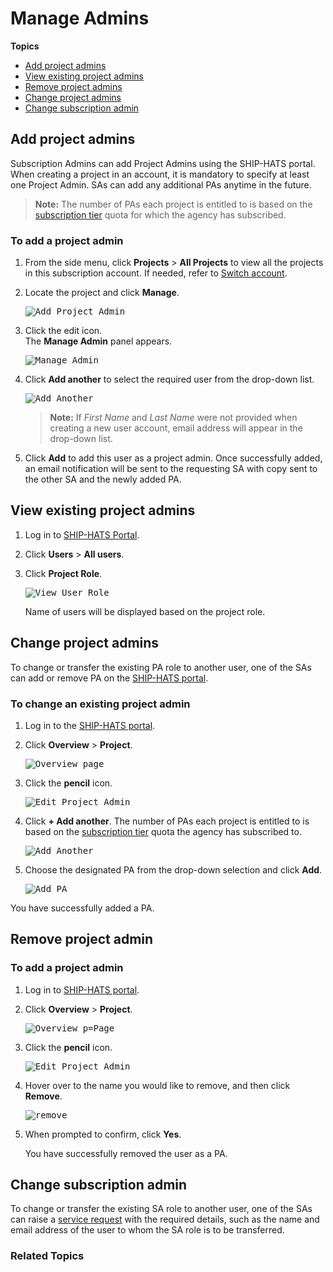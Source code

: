 # Manage Admins

**Topics**
- [Add project admins](#add-project-admins)
- [View existing project admins](#view-existing-project-admins)
- [Remove project admins](#remove-project-admin)
- [Change project admins](#change-project-admins)
- [Change subscription admin](#change-subscription-admin)


## Add project admins

Subscription Admins can add Project Admins using the SHIP-HATS portal. When creating a project in an account, it is mandatory to specify at least one Project Admin. SAs can add any additional PAs anytime in the future.  

> **Note:** The number of PAs each project is entitled to is based on the [subscription tier](https://docs.developer.tech.gov.sg/docs/ship-hats-getting-started/#/subscription) quota for which the agency has subscribed.

### To add a project admin

1. From the side menu, click **Projects** > **All Projects** to view all the projects in this subscription account. If needed, refer to [Switch account](manage-account).
1. Locate the project and click **Manage**.

    <kbd>![Add Project Admin](./images/add-project-admin.png ':size=100%')</kbd>

1. Click the edit icon.  
   The **Manage Admin** panel appears.

    <kbd>![Manage Admin](./images/manage-project-admin.png ':size=100%')</kbd>

1. Click **Add another** to select the required user from the drop-down list.

    <kbd>![Add Another](./images/add-another-pa.png ':size=100%')</kbd>

    >**Note:** If *First Name* and *Last Name* were not provided when creating a new user account, email address will appear in the drop-down list.
1. Click **Add** to add this user as a project admin. Once successfully added, an email notification will be sent to the requesting SA with copy sent to the other SA and the newly added PA.

## View existing project admins
1. Log in to [SHIP-HATS Portal](http://www.ship.gov.sg).
1. Click **Users** > **All users**.
1. Click **Project Role**.

   <kbd>![View User Role](./images/view-user-role.png ':size=100%')</kbd>

   Name of users will be displayed based on the project role.


## Change project admins
To change or transfer the existing PA role to another user, one of the SAs can add or remove PA on the [SHIP-HATS portal](http://www.ship.gov.sg).

### To change an existing project admin
1. Log in to the [SHIP-HATS portal](http://www.ship.gov.sg).
1. Click **Overview** > **Project**. 

   <kbd>![Overview page](./images/overview-page.png ':size=100%')</kbd>
1. Click the **pencil** icon.

   <kbd>![Edit Project Admin](./images/project-admin-edit.png ':size=60%')</kbd>

1. Click **+ Add another**. The number of PAs each project is entitled to is based on the [subscription tier](https://docs.developer.tech.gov.sg/docs/ship-hats-getting-started/#/subscription) quota the agency has subscribed to. 

   <kbd>![Add Another](./images/add-pa-manage-admin.png ':size=60%')</kbd>

1. Choose the designated PA from the drop-down selection and click **Add**. 

   <kbd>![Add PA](./images/add-another-pa.png ':size=60%')</kbd>

You have successfully added a PA.

## Remove project admin

### To add a project admin
1. Log in to [SHIP-HATS portal](http://www.ship.gov.sg).
1. Click **Overview** > **Project**.

   <kbd>![Overview p=Page](./images/overview-page.png ':size=100%')</kbd>
1. Click the **pencil** icon.

   <kbd>![Edit Project Admin](./images/project-admin-edit.png ':size=60%')</kbd>

1. Hover over to the name you would like to remove, and then click **Remove**.

   <kbd>![remove](./images/remove-users.png ':size=60%')</kbd>

1. When prompted to confirm, click **Yes**.

   You have successfully removed the user as a PA.

## Change subscription admin

To change or transfer the existing SA role to another user, one of the SAs can raise a [service request](https://jira.ship.gov.sg/servicedesk/customer/portal/11/create/364) with the required details, such as the name and email address of the user to whom the SA role is to be transferred.

### Related Topics


